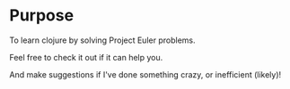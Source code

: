# Purpose

To learn clojure by solving Project Euler problems.

Feel free to check it out if it can help you.

And make suggestions if I've done something crazy, or inefficient (likely)!
